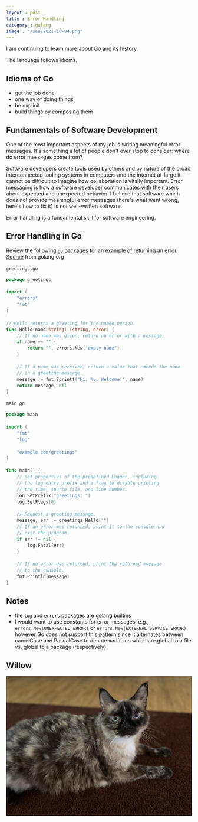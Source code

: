 ```yaml
---
layout : post
title : Error Handling
category : golang
image : "/seo/2021-10-04.png"
---
```


I am continuing to learn more about Go and its history.

The language follows idioms.

## Idioms of Go

- get the job done
- one way of doing things
- be explicit
- build things by composing them

## Fundamentals of Software Development

One of the most important aspects of my job is writing meaningful error messages. It's something a lot of people don't ever stop to consider: where do error messages come from?

Software developers create tools used by others and by nature of the broad interconnected tooling systems in computers and the internet at-large it cannot be difficult to imagine how collaboration is vitally important. Error messaging is how a software developer communicates with their users about expected and unexpected behavior. I believe that software which does not provide meaningful error messages (here's what went wrong, here's how to fix it) is not well-written software.

Error handling is a fundamental skill for software engineering.

## Error Handling in Go

Review the following `go` packages for an example of returning an error. [Source](https://golang.org/doc/tutorial/handle-errors) from golang.org

`greetings.go`

```go
package greetings

import (
    "errors"
    "fmt"
)

// Hello returns a greeting for the named person.
func Hello(name string) (string, error) {
    // If no name was given, return an error with a message.
    if name == "" {
        return "", errors.New("empty name")
    }

    // If a name was received, return a value that embeds the name
    // in a greeting message.
    message := fmt.Sprintf("Hi, %v. Welcome!", name)
    return message, nil
}
```

`main.go`

```go
package main

import (
    "fmt"
    "log"

    "example.com/greetings"
)

func main() {
    // Set properties of the predefined Logger, including
    // the log entry prefix and a flag to disable printing
    // the time, source file, and line number.
    log.SetPrefix("greetings: ")
    log.SetFlags(0)

    // Request a greeting message.
    message, err := greetings.Hello("")
    // If an error was returned, print it to the console and
    // exit the program.
    if err != nil {
        log.Fatal(err)
    }

    // If no error was returned, print the returned message
    // to the console.
    fmt.Println(message)
}
```

## Notes

- the `log` and `errors` packages are golang builtins
- I would want to use constants for error messages, e.g., `errors.New(UNEXPECTED_ERROR)` or `errors.New(EXTERNAL_SERVICE_ERROR)` however Go does not support this pattern since it alternates between camelCase and PascalCase to denote variables which are global to a file vs. global to a package (respectively)

## Willow

![willow](/img/2021-10-04-willow.jpg)
